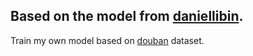 Based on the model from [daniellibin](https://github.com/daniellibin/seq2seq-chatbot).
-------
Train my own model based on [douban](https://github.com/codemayq/chinese_chatbot_corpus) dataset.

